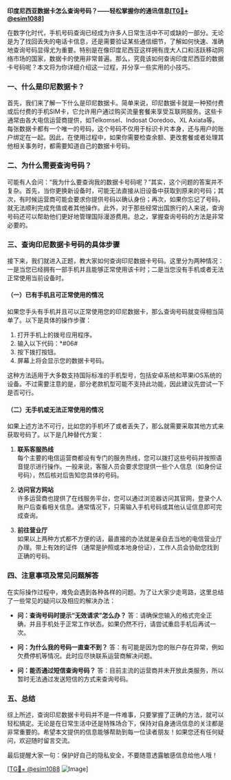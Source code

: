 **印度尼西亚数据卡怎么查询号码？——轻松掌握你的通讯信息[[TG💪+ @esim1088](https://t.me/s/esim1088)]**

在数字化时代，手机号码查询已经成为许多人日常生活中不可或缺的一部分。无论是为了找回丢失的电话卡信息，还是需要验证某些通信细节，了解如何快速、准确地查询号码显得尤为重要。特别是在像印度尼西亚这样拥有庞大人口和活跃移动网络市场的国家，数据卡的使用非常普遍。那么，究竟该如何查询印度尼西亚的数据卡号码呢？本文将为你详细介绍这一过程，并分享一些实用的小技巧。

### 一、什么是印尼数据卡？

首先，我们来了解一下什么是印尼数据卡。简单来说，印尼数据卡就是一种预付费或后付费的手机SIM卡，它允许用户通过购买流量套餐来享受互联网服务。这些卡通常由各大电信运营商提供，如Telkomsel、Indosat Ooredoo、XL Axiata等。每张数据卡都有一个唯一的号码，这个号码不仅用于标识卡片本身，还与用户的账户绑定在一起。因此，在使用过程中，如果你需要检查余额、更改套餐或者处理其他相关事务时，都需要知道自己的数据卡号码。

### 二、为什么需要查询号码？

可能有人会问：“我为什么要查询我的数据卡号码呢？”其实，这个问题的答案并不复杂。首先，当你更换新设备时，可能无法直接从旧设备中获取到原来的号码；其次，有时候运营商可能会要求你提供号码以确认身份；再次，如果你忘记了号码，就无法顺利完成充值或者其他操作。此外，对于那些经常出国旅行的人来说，查询号码还可以帮助他们更好地管理国际漫游费用。总之，掌握查询号码的方法是非常必要的。

### 三、查询印尼数据卡号码的具体步骤

接下来，我们就进入正题，教大家如何查询印尼数据卡号码。这里分为两种情况：一是当您已经拥有一部手机并且能够正常使用该卡时；二是当您没有手机或者无法正常使用当前设备时。

#### （一）已有手机且可正常使用的情况

如果您手头有手机并且可以正常使用您的印尼数据卡，那么查询号码就变得相当简单了。以下是具体的操作步骤：

1. 打开手机上的拨号应用程序。
2. 输入以下代码：*#06#
3. 按下拨打按钮。
4. 屏幕上将会显示您的数据卡号码。

这种方法适用于大多数支持国际标准的手机型号，包括安卓系统和苹果iOS系统的设备。不过需要注意的是，部分老款机型可能不支持此功能，因此建议先尝试一下是否可行。

#### （二）无手机或无法正常使用的情况

如果上述方法不可行，比如您的手机坏了或者丢失了，那么就需要采取其他方式来获取号码了。以下是几种替代方案：

1. **联系客服热线**  
   每个主要的电信运营商都设有专门的服务热线，您可以拨打这些号码并按照语音提示进行操作。一般来说，客服人员会要求您提供一些个人信息（如身份证号码），然后核对后告知您具体的号码。

2. **访问官方网站**  
   许多运营商也提供了在线服务平台，您可以通过浏览器访问其官网，登录个人账户后查看相关信息。通常情况下，只需输入手机号码或其他认证信息即可完成查询。

3. **前往营业厅**  
   如果以上两种方式都不方便的话，最直接的办法就是亲自去当地的电信营业厅办理。带上有效的证件（通常是护照或本地身份证），工作人员会协助您找到正确的号码。

### 四、注意事项及常见问题解答

在实际操作过程中，难免会遇到各种各样的问题。为了让大家少走弯路，这里总结了一些常见的疑问以及相应的解决办法：

- **问：查询号码时提示“无效请求”怎么办？**
  答：请确保您输入的格式完全正确，并且手机处于正常工作状态。如果仍然不行，请尝试重启手机后再试一次。

- **问：为什么我的号码一直查不到？**
  答：有可能是因为您的账户存在异常，例如欠费停机等情况。此时应尽快联系运营商解决问题。

- **问：能否通过短信查询号码？**
  答：目前主流的运营商并未开放此类服务，所以暂时无法通过发送短信的方式来查询号码。

### 五、总结

综上所述，查询印尼数据卡号码并不是一件难事，只要掌握了正确的方法，就可以轻松搞定。无论是在日常生活中还是特殊场合下，保持对自身通讯信息的关注都是非常重要的。希望本文提供的信息能够帮助到每一位读者朋友！如果您还有任何疑问，欢迎随时留言交流。

最后提醒大家一句：保护好自己的隐私安全，不要随意透露敏感信息给他人哦！

[[TG💪+ @esim1088](https://t.me/s/esim1088) ![Image](https://i.postimg.cc/4NQfJmqS/Snipaste-2025-05-13-00-14-12.png)]